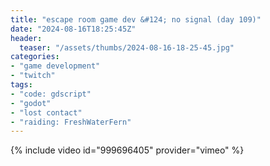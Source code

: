 ```yaml
---
title: "escape room game dev &#124; no signal (day 109)"
date: "2024-08-16T18:25:45Z"
header:
  teaser: "/assets/thumbs/2024-08-16-18-25-45.jpg"
categories:
- "game development"
- "twitch"
tags:
- "code: gdscript"
- "godot"
- "lost contact"
- "raiding: FreshWaterFern"
---
```

{% include video id="999696405" provider="vimeo" %}
